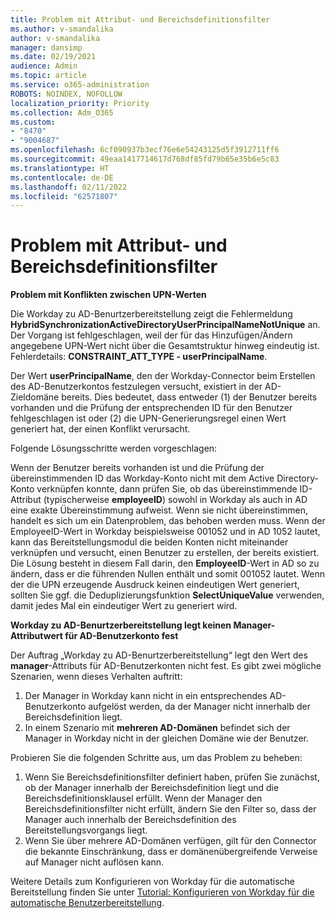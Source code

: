 ```yaml
---
title: Problem mit Attribut- und Bereichsdefinitionsfilter
ms.author: v-smandalika
author: v-smandalika
manager: dansimp
ms.date: 02/19/2021
audience: Admin
ms.topic: article
ms.service: o365-administration
ROBOTS: NOINDEX, NOFOLLOW
localization_priority: Priority
ms.collection: Adm_O365
ms.custom:
- "8470"
- "9004687"
ms.openlocfilehash: 6cf090937b3ecf76e6e54243125d5f3912711ff6
ms.sourcegitcommit: 49eaa1417714617d768df85fd79b65e35b6e5c83
ms.translationtype: HT
ms.contentlocale: de-DE
ms.lasthandoff: 02/11/2022
ms.locfileid: "62571807"
---
```

# <a name="problem-with-attribute-and-scoping-filter"></a>Problem mit Attribut- und Bereichsdefinitionsfilter

**Problem mit Konflikten zwischen UPN-Werten**

Die Workday zu AD-Benurtzerbereitstellung zeigt die Fehlermeldung **HybridSynchronizationActiveDirectoryUserPrincipalNameNotUnique** an. Der Vorgang ist fehlgeschlagen, weil der für das Hinzufügen/Ändern angegebene UPN-Wert nicht über die Gesamtstruktur hinweg eindeutig ist. Fehlerdetails: **CONSTRAINT_ATT_TYPE - userPrincipalName**.

Der Wert **userPrincipalName**, den der Workday-Connector beim Erstellen des AD-Benutzerkontos festzulegen versucht, existiert in der AD-Zieldomäne bereits. Dies bedeutet, dass entweder (1) der Benutzer bereits vorhanden und die Prüfung der entsprechenden ID für den Benutzer fehlgeschlagen ist oder (2) die UPN-Generierungsregel einen Wert generiert hat, der einen Konflikt verursacht.

Folgende Lösungsschritte werden vorgeschlagen:

Wenn der Benutzer bereits vorhanden ist und die Prüfung der übereinstimmenden ID das Workday-Konto nicht mit dem Active Directory-Konto verknüpfen konnte, dann prüfen Sie, ob das übereinstimmende ID-Attribut (typischerweise **employeeID**) sowohl in Workday als auch in AD eine exakte Übereinstimmung aufweist. Wenn sie nicht übereinstimmen, handelt es sich um ein Datenproblem, das behoben werden muss. Wenn der EmployeeID-Wert in Workday beispielsweise 001052 und in AD 1052 lautet, kann das Bereitstellungsmodul die beiden Konten nicht miteinander verknüpfen und versucht, einen Benutzer zu erstellen, der bereits existiert. Die Lösung besteht in diesem Fall darin, den **EmployeeID**-Wert in AD so zu ändern, dass er die führenden Nullen enthält und somit 001052 lautet.
Wenn der die UPN erzeugende Ausdruck keinen eindeutigen Wert generiert, sollten Sie ggf. die Deduplizierungsfunktion **SelectUniqueValue** verwenden, damit jedes Mal ein eindeutiger Wert zu generiert wird.

**Workday zu AD-Benurtzerbereitstellung legt keinen Manager-Attributwert für AD-Benutzerkonto fest**

Der Auftrag „Workday zu AD-Benurtzerbereitstellung“ legt den Wert des **manager**-Attributs für AD-Benutzerkonten nicht fest. Es gibt zwei mögliche Szenarien, wenn dieses Verhalten auftritt:

1. Der Manager in Workday kann nicht in ein entsprechendes AD-Benutzerkonto aufgelöst werden, da der Manager nicht innerhalb der Bereichsdefinition liegt.
2. In einem Szenario mit **mehreren AD-Domänen** befindet sich der Manager in Workday nicht in der gleichen Domäne wie der Benutzer.

Probieren Sie die folgenden Schritte aus, um das Problem zu beheben:

1. Wenn Sie Bereichsdefinitionsfilter definiert haben, prüfen Sie zunächst, ob der Manager innerhalb der Bereichsdefinition liegt und die Bereichsdefinitionsklausel erfüllt. Wenn der Manager den Bereichsdefinitionsfilter nicht erfüllt, ändern Sie den Filter so, dass der Manager auch innerhalb der Bereichsdefinition des Bereitstellungsvorgangs liegt.
2. Wenn Sie über mehrere AD-Domänen verfügen, gilt für den Connector die bekannte Einschränkung, dass er domänenübergreifende Verweise auf Manager nicht auflösen kann.

Weitere Details zum Konfigurieren von Workday für die automatische Bereitstellung finden Sie unter [Tutorial: Konfigurieren von Workday für die automatische Benutzerbereitstellung](https://docs.microsoft.com/azure/active-directory/saas-apps/workday-inbound-tutorial).













